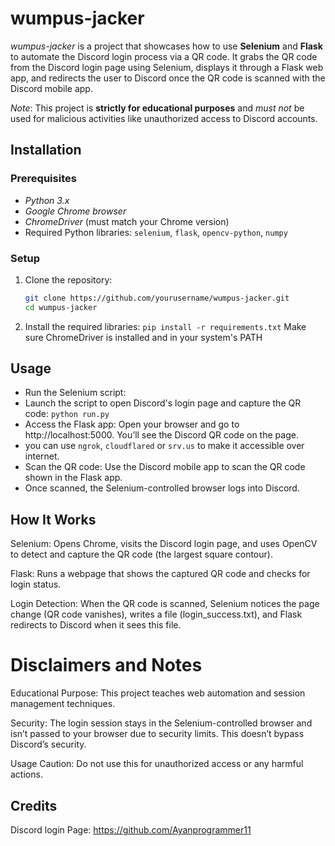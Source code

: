 # wumpus-jacker

*wumpus-jacker* is a project that showcases how to use **Selenium** and **Flask** to automate the Discord login process via a QR code. It grabs the QR code from the Discord login page using Selenium, displays it through a Flask web app, and redirects the user to Discord once the QR code is scanned with the Discord mobile app.

*Note*: This project is **strictly for educational purposes** and *must not* be used for malicious activities like unauthorized access to Discord accounts.

## Installation

### Prerequisites
- *Python 3.x*
- *Google Chrome browser*
- *ChromeDriver* (must match your Chrome version)
- Required Python libraries: `selenium`, `flask`, `opencv-python`, `numpy`

### Setup
1. Clone the repository:
   ```bash
   git clone https://github.com/yourusername/wumpus-jacker.git
   cd wumpus-jacker
2. Install the required libraries:
   ```pip install -r requirements.txt```
   Make sure ChromeDriver is installed and in your system's PATH
## Usage
* Run the Selenium script:
* Launch the script to open Discord's login page and capture the QR code:
  ```python run.py```
* Access the Flask app:
 Open your browser and go to http://localhost:5000.
 You’ll see the Discord QR code on the page.
* you can use ```ngrok```, ```cloudflared``` or ```srv.us``` to make it accessible over internet.
* Scan the QR code:
  Use the Discord mobile app to scan the QR code shown in the Flask app.
* Once scanned, the Selenium-controlled browser logs into Discord.

## How It Works
Selenium: Opens Chrome, visits the Discord login page, and uses OpenCV to detect and capture the QR code (the largest square contour).

Flask: Runs a webpage that shows the captured QR code and checks for login status.

Login Detection: When the QR code is scanned, Selenium notices the page change (QR code vanishes), writes a file (login_success.txt), and Flask redirects to Discord when it sees this file.

# Disclaimers and Notes
Educational Purpose: This project teaches web automation and session management techniques.

Security: The login session stays in the Selenium-controlled browser and isn’t passed to your browser due to security limits. This doesn’t bypass Discord’s security.

Usage Caution: Do not use this for unauthorized access or any harmful actions.

## Credits
Discord login Page: https://github.com/Ayanprogrammer11

